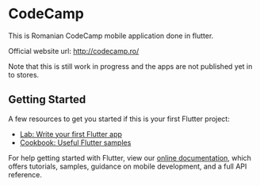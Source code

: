 # CodeCamp

This is Romanian CodeCamp mobile application done in flutter.

Official website url: http://codecamp.ro/

Note that this is still work in progress and the apps are not published yet in to stores.

## Getting Started

A few resources to get you started if this is your first Flutter project:

- [Lab: Write your first Flutter app](https://flutter.dev/docs/get-started/codelab)
- [Cookbook: Useful Flutter samples](https://flutter.dev/docs/cookbook)

For help getting started with Flutter, view our
[online documentation](https://flutter.dev/docs), which offers tutorials,
samples, guidance on mobile development, and a full API reference.
